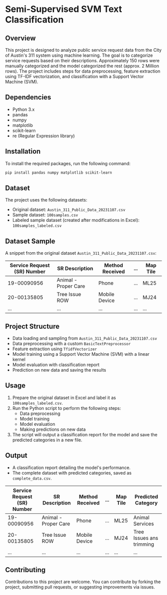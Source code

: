 # Semi-Supervised SVM Text Classification

## Overview
This project is designed to analyze public service request data from the City of Austin's 311 system using machine learning. The goal is to categorize service requests based on their descriptions. Approximately 150 rows were manually categorized and the model categorized the rest (approx. 2 Million rows). The project includes steps for data preprocessing, feature extraction using TF-IDF vectorization, and classification with a Support Vector Machine (SVM).
## Dependencies
- Python 3.x
- pandas
- numpy
- matplotlib
- scikit-learn
- re (Regular Expression library)

## Installation
To install the required packages, run the following command:
```bash
pip install pandas numpy matplotlib scikit-learn
```
## Dataset

The project uses the following datasets:
- Original dataset: `Austin_311_Public_Data_20231107.csv`
- Sample dataset: `100samples.csv`
- Labeled sample dataset (created after modifications in Excel): `100samples_labeled.csv`

## Dataset Sample

A snippet from the original dataset `Austin_311_Public_Data_20231107.csv`:

| Service Request (SR) Number | SR Description | Method Received      | ...  | Map Tile |
|------------|--------------------------|------------|---------| --- |
| 19-00090956 | Animal - Proper Care    | Phone | ...   | ML25 |
| 20-00135805 | Tree Issue ROW          | Mobile Device | ...  | MJ24 |
| ...        | ...                      | ...        | ...     | ... |


## Project Structure

- Data loading and sampling from `Austin_311_Public_Data_20231107.csv`
- Data preprocessing with a custom `BasicTextPreprocessor`
- Feature extraction using `TfidfVectorizer`
- Model training using a Support Vector Machine (SVM) with a linear kernel
- Model evaluation with classification report
- Prediction on new data and saving the results

## Usage

1. Prepare the original dataset in Excel and label it as `100samples_labeled.csv`.
2. Run the Python script to perform the following steps:
   - Data preprocessing
   - Model training
   - Model evaluation
   - Making predictions on new data
3. The script will output a classification report for the model and save the predicted categories in a new file.

## Output

- A classification report detailing the model's performance.
- The complete dataset with predicted categories, saved as `complete_data.csv`.


| Service Request (SR) Number | SR Description | Method Received      | ...  | Map Tile | Predicted Category |
|------------|--------------------------|------------|---------| --- | --- |
| 19-00090956 | Animal - Proper Care    | Phone | ...   | ML25 | Animal Services |
| 20-00135805 | Tree Issue ROW          | Mobile Device | ...  | MJ24 | Tree Issues ans trimming |
| ...        | ...                      | ...        | ...     | ... | ... |


## Contributing

Contributions to this project are welcome. You can contribute by forking the project, submitting pull requests, or suggesting improvements via issues.
